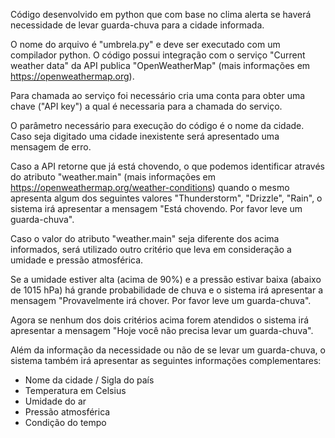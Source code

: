 Código desenvolvido em python que com base no clima alerta se haverá necessidade de levar guarda-chuva para a cidade informada.

O nome do arquivo é "umbrela.py" e deve ser executado com um compilador python. O código possui integração com o serviço "Current weather data" 
da API publica "OpenWeatherMap" (mais informações em https://openweathermap.org).

Para chamada ao serviço foi necessário cria uma conta para obter uma chave ("API key") a qual é necessaria para a chamada do serviço.

O parâmetro necessário para execução do código é o nome da cidade. Caso seja digitado uma cidade inexistente será apresentado uma mensagem de erro.

Caso a API retorne que já está chovendo, o que podemos identificar através do atributo "weather.main" (mais informações em https://openweathermap.org/weather-conditions)
quando o mesmo apresenta algum dos seguintes valores "Thunderstorm", "Drizzle", "Rain", o sistema irá apresentar a mensagem "Está chovendo. Por favor leve um guarda-chuva".

Caso o valor do atributo "weather.main" seja diferente dos acima informados, será utilizado outro critério que leva em consideração a umidade e pressão atmosférica.

Se a umidade estiver alta (acima de 90%) e a pressão estivar baixa (abaixo de 1015 hPa) há grande probabilidade de chuva e o sistema irá apresentar
a mensagem "Provavelmente irá chover. Por favor leve um guarda-chuva".

Agora se nenhum dos dois critérios acima forem atendidos o sistema irá apresentar a mensagem "Hoje você não precisa levar um guarda-chuva".

Além da informação da necessidade ou não de se levar um guarda-chuva, o sistema também irá apresentar as seguintes informações complementares:
- Nome da cidade / Sigla do país
- Temperatura em Celsius
- Umidade do ar
- Pressão atmosférica
- Condição do tempo
